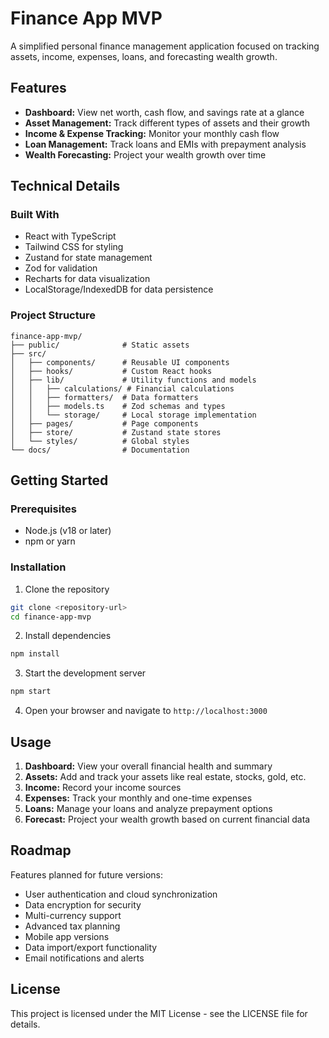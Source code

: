 # Finance App MVP

A simplified personal finance management application focused on tracking assets, income, expenses, loans, and forecasting wealth growth.

## Features

- **Dashboard:** View net worth, cash flow, and savings rate at a glance
- **Asset Management:** Track different types of assets and their growth
- **Income & Expense Tracking:** Monitor your monthly cash flow
- **Loan Management:** Track loans and EMIs with prepayment analysis
- **Wealth Forecasting:** Project your wealth growth over time

## Technical Details

### Built With

- React with TypeScript
- Tailwind CSS for styling
- Zustand for state management
- Zod for validation
- Recharts for data visualization
- LocalStorage/IndexedDB for data persistence

### Project Structure

```
finance-app-mvp/
├── public/              # Static assets
├── src/
│   ├── components/      # Reusable UI components
│   ├── hooks/           # Custom React hooks
│   ├── lib/             # Utility functions and models
│   │   ├── calculations/ # Financial calculations
│   │   ├── formatters/  # Data formatters
│   │   ├── models.ts    # Zod schemas and types
│   │   └── storage/     # Local storage implementation
│   ├── pages/           # Page components
│   ├── store/           # Zustand state stores
│   └── styles/          # Global styles
└── docs/                # Documentation
```

## Getting Started

### Prerequisites

- Node.js (v18 or later)
- npm or yarn

### Installation

1. Clone the repository
```bash
git clone <repository-url>
cd finance-app-mvp
```

2. Install dependencies
```bash
npm install
```

3. Start the development server
```bash
npm start
```

4. Open your browser and navigate to `http://localhost:3000`

## Usage

1. **Dashboard:** View your overall financial health and summary
2. **Assets:** Add and track your assets like real estate, stocks, gold, etc.
3. **Income:** Record your income sources
4. **Expenses:** Track your monthly and one-time expenses
5. **Loans:** Manage your loans and analyze prepayment options
6. **Forecast:** Project your wealth growth based on current financial data

## Roadmap

Features planned for future versions:
- User authentication and cloud synchronization
- Data encryption for security
- Multi-currency support
- Advanced tax planning
- Mobile app versions
- Data import/export functionality
- Email notifications and alerts

## License

This project is licensed under the MIT License - see the LICENSE file for details.
